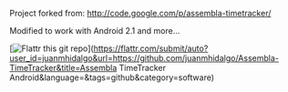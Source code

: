 Project forked from:  http://code.google.com/p/assembla-timetracker/

Modified to work with Android 2.1 and more...


[![Flattr this git repo](http://api.flattr.com/button/flattr-badge-large.png)](https://flattr.com/submit/auto?user_id=juanmhidalgo&url=https://github.com/juanmhidalgo/Assembla-TimeTracker&title=Assembla TimeTracker Android&language=&tags=github&category=software) 
